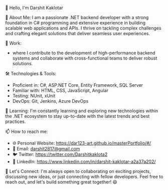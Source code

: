 👋 Hello, I'm   Darshit Kaklotar

🚀 About Me:
I am a passionate .NET backend developer with a strong foundation in C# programming and extensive experience in building scalable web applications and APIs. I thrive on tackling complex challenges and crafting elegant solutions that deliver seamless user experiences.

💼 Work:
-  where I contribute to the development of high-performance backend systems and collaborate with cross-functional teams to deliver robust solutions.

🛠️ Technologies & Tools:
- Proficient in: C#, ASP.NET Core, Entity Framework, SQL Server
- Familiar with: HTML, CSS, JavaScript, Angular
- Testing: NUnit, xUnit
- DevOps: Git, Jenkins, Azure DevOps


🌱 Learning:
I'm constantly learning and exploring new technologies within the .NET ecosystem to stay up-to-date with the latest trends and best practices.

📫 How to reach me:
- 🌐 Personal Website: https://dar123-art.github.io/masterPortfolio/#/
- 📧 Email: darshit2817@gmail.com
- 🐦 Twitter: https://twitter.com/Darshitkaklota2
- 💼 LinkedIn: https://www.linkedin.com/in/darshit-kaklotar-a2a37a202/

🤝 Let's Connect:
I'm always open to collaborating on exciting projects, discussing new ideas, or just connecting with fellow developers. Feel free to reach out, and let's build something great together! 😄
